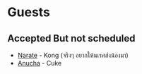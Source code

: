 # Guests

## Accepted But not scheduled
* [Narate](https://www.facebook.com/koonnarate) - Kong (จริงๆ อยากให้นเรศส่งน้องมา)
* [Anucha](https://www.facebook.com/P.Anucha) - Cuke

